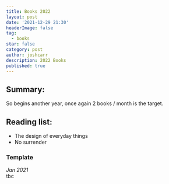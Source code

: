 ```yaml
---
title: Books 2022
layout: post
date: '2021-12-29 21:30'
headerImage: false
tag:
  - books
star: false
category: post
author: joshcarr
description: 2022 Books
published: true
---
```


## Summary:
So begins another year, once again 2 books / month is the target.

## Reading list:
* The design of everyday things
* No surrender


### Template
*Jan 2021*  
tbc
